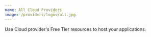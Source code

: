 ```yaml
---
name: All Cloud Providers
image: /providers/logos/all.jpg
---
```

Use Cloud provider's Free Tier resources to host your applications.
